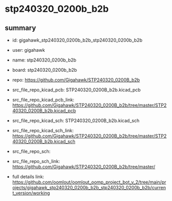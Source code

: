 # stp240320_0200b_b2b
 
## summary 
* id: gigahawk_stp240320_0200b_b2b_stp240320_0200b_b2b
* user: gigahawk
* name: stp240320_0200b_b2b
* board: stp240320_0200b_b2b
* repo: https://github.com/Gigahawk/STP240320_0200B_b2b
* src_file_repo_kicad_pcb: STP240320_0200B_b2b.kicad_pcb
* src_file_repo_kicad_pcb_link: https://github.com/Gigahawk/STP240320_0200B_b2b/tree/master/STP240320_0200B_b2b.kicad_pcb
* src_file_repo_kicad_sch: STP240320_0200B_b2b.kicad_sch
* src_file_repo_kicad_sch_link: https://github.com/Gigahawk/STP240320_0200B_b2b/tree/master/STP240320_0200B_b2b.kicad_sch

* src_file_repo_sch: 
* src_file_repo_sch_link: https://github.com/Gigahawk/STP240320_0200B_b2b/tree/master/
* full details link: https://github.com/oomlout/oomlout_oomp_project_bot_v_2/tree/main/projects/gigahawk_stp240320_0200b_b2b_stp240320_0200b_b2b/current_version/working  






